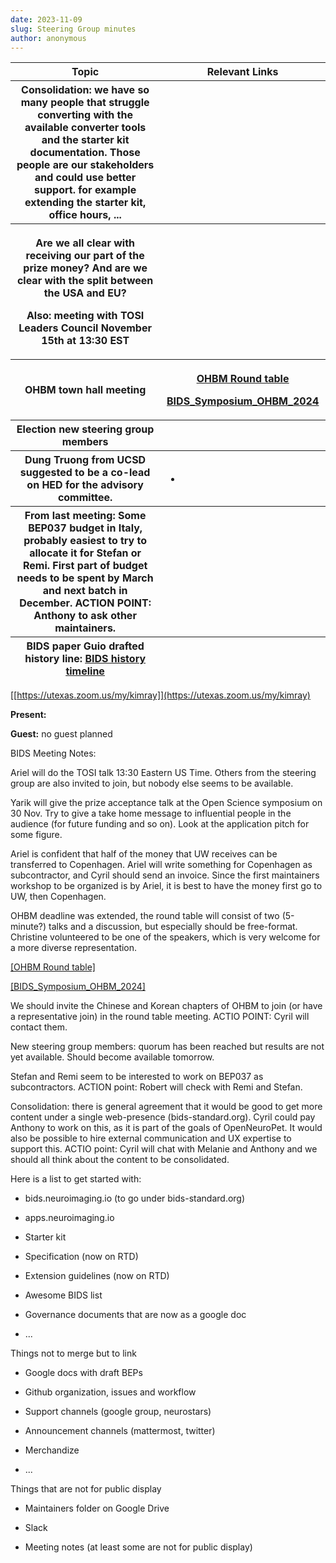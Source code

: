 ```yaml
---
date: 2023-11-09
slug: Steering Group minutes
author: anonymous
---
```









<table>
 <colgroup>
  <col style="width: 47%"/>
  <col style="width: 52%"/>
 </colgroup>
 <thead>
  <tr class="header">
   <th>
    <strong>
     Topic
    </strong>
   </th>
   <th>
    <strong>
     Relevant Links
    </strong>
   </th>
  </tr>
  <tr class="odd">
   <th>
    Consolidation: we have so many people that struggle converting with
the available converter tools and the starter kit documentation. Those
people are our stakeholders and could use better support. for example extending
the starter kit, office hours, ...
   </th>
   <th>
   </th>
  </tr>
  <tr class="header">
   <th>
    <p>
     Are we all clear with receiving our part of the prize money? And
are we clear with the split between the USA and EU?
    </p>
    <p>
     Also: meeting with TOSI Leaders Council November 15th at 13:30
EST
    </p>
   </th>
   <th>
   </th>
  </tr>
  <tr class="odd">
   <th>
    OHBM town hall meeting
   </th>
   <th>
    <p>
     <a href="https://docs.google.com/document/d/1sYXI_uUmkMMZg4OqYRSOCRkb66IZ_qQJbvI-nP3Z024/edit">
      <u>
       OHBM
Round table
      </u>
     </a>
    </p>
    <p>
     <a href="https://docs.google.com/document/d/1Uy58ZP0P6D0VkeqDF4bx2unoxR7kokReugWVG94O8AM/edit?pli=1#heading=h.vapm8s87pxc2">
      <u>
       BIDS_Symposium_OHBM_2024
      </u>
     </a>
    </p>
   </th>
  </tr>
  <tr class="header">
   <th>
    Election new steering group members
   </th>
   <th>
   </th>
  </tr>
  <tr class="odd">
   <th>
    Dung Truong from UCSD suggested to be a co-lead on HED for the
advisory committee.
   </th>
   <th>
    <ul>
     <li>
     </li>
    </ul>
   </th>
  </tr>
  <tr class="header">
   <th>
    From last meeting: Some BEP037 budget in Italy, probably easiest to
try to allocate it for Stefan or Remi. First part of budget needs to be
spent by March and next batch in December. ACTION POINT: Anthony to ask
other maintainers.
   </th>
   <th>
   </th>
  </tr>
  <tr class="odd">
   <th>
    BIDS paper Guio drafted history line:
    <a href="https://docs.google.com/presentation/d/1rY-ByN45tWVxV6gpAz541cPvLXwL4itbu8Pwu_V4qtw/edit#slide=id.p">
     <u>
      BIDS
history timeline
     </u>
    </a>
   </th>
   <th>
   </th>
  </tr>
 </thead>
 <tbody>
 </tbody>
</table>



[[https://utexas.zoom.us/my/kimray]](https://utexas.zoom.us/my/kimray)

**Present:**

**Guest:** no guest planned


BIDS Meeting Notes:

Ariel will do the TOSI talk 13:30 Eastern US Time. Others from the
steering group are also invited to join, but nobody else seems to be
available.

Yarik will give the prize acceptance talk at the Open Science symposium
on 30 Nov. Try to give a take home message to influential people in the
audience (for future funding and so on). Look at the application pitch for
some figure.

Ariel is confident that half of the money that UW receives can be
transferred to Copenhagen. Ariel will write something for Copenhagen as
subcontractor, and Cyril should send an invoice. Since the first
maintainers workshop to be organized is by Ariel, it is best to have the
money first go to UW, then Copenhagen.

OHBM deadline was extended, the round table will consist of two
(5-minute?) talks and a discussion, but especially should be
free-format. Christine volunteered to be one of the speakers, which is
very welcome for a more diverse representation.

[[OHBM Round
table]](https://docs.google.com/document/d/1sYXI_uUmkMMZg4OqYRSOCRkb66IZ_qQJbvI-nP3Z024/edit)

[[BIDS_Symposium_OHBM_2024]](https://docs.google.com/document/d/1Uy58ZP0P6D0VkeqDF4bx2unoxR7kokReugWVG94O8AM/edit?pli=1#heading=h.vapm8s87pxc2)

We should invite the Chinese and Korean chapters of OHBM to join (or
have a representative join) in the round table meeting. ACTIO POINT:
Cyril will contact them.

New steering group members: quorum has been reached but results are not
yet available. Should become available tomorrow.

Stefan and Remi seem to be interested to work on BEP037 as
subcontractors. ACTION point: Robert will check with Remi and Stefan.

Consolidation: there is general agreement that it would be good to get
more content under a single web-presence (bids-standard.org). Cyril
could pay Anthony to work on this, as it is part of the goals of
OpenNeuroPet. It would also be possible to hire external communication
and UX expertise to support this. ACTIO point: Cyril will chat with
Melanie and Anthony and we should all think about the content to be
consolidated.

Here is a list to get started with:

-   bids.neuroimaging.io (to go under bids-standard.org)

-   apps.neuroimaging.io

-   Starter kit

-   Specification (now on RTD)

-   Extension guidelines (now on RTD)

-   Awesome BIDS list

-   Governance documents that are now as a google doc

-   ...

Things not to merge but to link

-   Google docs with draft BEPs

-   Github organization, issues and workflow

-   Support channels (google group, neurostars)

-   Announcement channels (mattermost, twitter)

-   Merchandize

-   ...

Things that are not for public display

-   Maintainers folder on Google Drive

-   Slack

-   Meeting notes (at least some are not for public display)
